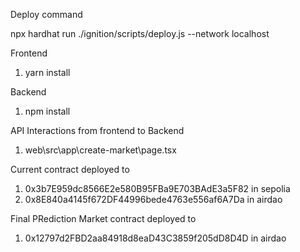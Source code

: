 Deploy command

npx hardhat run ./ignition/scripts/deploy.js --network localhost

Frontend

1) yarn install

Backend

1) npm install

API Interactions from frontend to Backend

1) web\src\app\create-market\page.tsx

Current contract deployed to 

1) 0x3b7E959dc8566E2e580B95FBa9E703BAdE3a5F82 in sepolia
2) 0x8E840a4145f672DF44996bede4763e556af6A7Da in airdao


Final PRediction Market contract deployed to 

1) 0x12797d2FBD2aa84918d8eaD43C3859f205dD8D4D in airdao